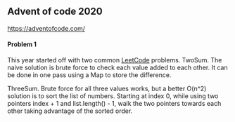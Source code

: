 ## Advent of code 2020
https://adventofcode.com/

#### Problem 1
This year started off with two common [LeetCode](https://leetcode.com/) problems. 
TwoSum. The naive solution is brute force to check each value added to each other.
It can be done in one pass using a Map to store the difference.

ThreeSum. Brute force for all three values works, but a better O(n^2) solution is
to sort the list of numbers. Starting at index 0, while using two pointers index + 1 and list.length() - 1, 
walk the two pointers towards each other taking advantage of the sorted order.
